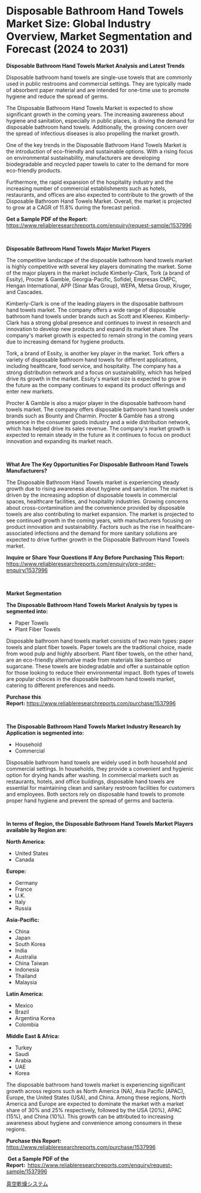 <p><h1>Disposable Bathroom Hand Towels Market Size: Global Industry Overview, Market Segmentation and Forecast (2024 to 2031)</h1></p><p><strong>Disposable Bathroom Hand Towels Market Analysis and Latest Trends</strong></p>
<p><p>Disposable bathroom hand towels are single-use towels that are commonly used in public restrooms and commercial settings. They are typically made of absorbent paper material and are intended for one-time use to promote hygiene and reduce the spread of germs.</p><p>The Disposable Bathroom Hand Towels Market is expected to show significant growth in the coming years. The increasing awareness about hygiene and sanitation, especially in public places, is driving the demand for disposable bathroom hand towels. Additionally, the growing concern over the spread of infectious diseases is also propelling the market growth.</p><p>One of the key trends in the Disposable Bathroom Hand Towels Market is the introduction of eco-friendly and sustainable options. With a rising focus on environmental sustainability, manufacturers are developing biodegradable and recycled paper towels to cater to the demand for more eco-friendly products.</p><p>Furthermore, the rapid expansion of the hospitality industry and the increasing number of commercial establishments such as hotels, restaurants, and offices are also expected to contribute to the growth of the Disposable Bathroom Hand Towels Market. Overall, the market is projected to grow at a CAGR of 11.8% during the forecast period.</p></p>
<p><strong>Get a Sample PDF of the Report:&nbsp;</strong> <a href="https://www.reliableresearchreports.com/enquiry/request-sample/1537996">https://www.reliableresearchreports.com/enquiry/request-sample/1537996</a></p>
<p>&nbsp;</p>
<p><strong>Disposable Bathroom Hand Towels Major Market Players</strong></p>
<p><p>The competitive landscape of the disposable bathroom hand towels market is highly competitive with several key players dominating the market. Some of the major players in the market include Kimberly-Clark, Tork (a brand of Essity), Procter & Gamble, Georgia-Pacific, Sofidel, Empresas CMPC, Hengan International, APP (Sinar Mas Group), WEPA, Metsa Group, Kruger, and Cascades.</p><p>Kimberly-Clark is one of the leading players in the disposable bathroom hand towels market. The company offers a wide range of disposable bathroom hand towels under brands such as Scott and Kleenex. Kimberly-Clark has a strong global presence and continues to invest in research and innovation to develop new products and expand its market share. The company's market growth is expected to remain strong in the coming years due to increasing demand for hygiene products.</p><p>Tork, a brand of Essity, is another key player in the market. Tork offers a variety of disposable bathroom hand towels for different applications, including healthcare, food service, and hospitality. The company has a strong distribution network and a focus on sustainability, which has helped drive its growth in the market. Essity's market size is expected to grow in the future as the company continues to expand its product offerings and enter new markets.</p><p>Procter & Gamble is also a major player in the disposable bathroom hand towels market. The company offers disposable bathroom hand towels under brands such as Bounty and Charmin. Procter & Gamble has a strong presence in the consumer goods industry and a wide distribution network, which has helped drive its sales revenue. The company's market growth is expected to remain steady in the future as it continues to focus on product innovation and expanding its market reach.</p></p>
<p>&nbsp;</p>
<p><strong>What Are The Key Opportunities For Disposable Bathroom Hand Towels Manufacturers?</strong></p>
<p><p>The Disposable Bathroom Hand Towels market is experiencing steady growth due to rising awareness about hygiene and sanitation. The market is driven by the increasing adoption of disposable towels in commercial spaces, healthcare facilities, and hospitality industries. Growing concerns about cross-contamination and the convenience provided by disposable towels are also contributing to market expansion. The market is projected to see continued growth in the coming years, with manufacturers focusing on product innovation and sustainability. Factors such as the rise in healthcare-associated infections and the demand for more sanitary solutions are expected to drive further growth in the Disposable Bathroom Hand Towels market.</p></p>
<p><strong>Inquire or Share Your Questions If Any Before Purchasing This Report:</strong> <a href="https://www.reliableresearchreports.com/enquiry/pre-order-enquiry/1537996">https://www.reliableresearchreports.com/enquiry/pre-order-enquiry/1537996</a></p>
<p>&nbsp;</p>
<p><strong>Market Segmentation</strong></p>
<p><strong>The Disposable Bathroom Hand Towels Market Analysis by types is segmented into:</strong></p>
<p><ul><li>Paper Towels</li><li>Plant Fiber Towels</li></ul></p>
<p><p>Disposable bathroom hand towels market consists of two main types: paper towels and plant fiber towels. Paper towels are the traditional choice, made from wood pulp and highly absorbent. Plant fiber towels, on the other hand, are an eco-friendly alternative made from materials like bamboo or sugarcane. These towels are biodegradable and offer a sustainable option for those looking to reduce their environmental impact. Both types of towels are popular choices in the disposable bathroom hand towels market, catering to different preferences and needs.</p></p>
<p><strong>Purchase this Report:&nbsp;</strong><a href="https://www.reliableresearchreports.com/purchase/1537996">https://www.reliableresearchreports.com/purchase/1537996</a></p>
<p>&nbsp;</p>
<p><strong>The Disposable Bathroom Hand Towels Market Industry Research by Application is segmented into:</strong></p>
<p><ul><li>Household</li><li>Commercial</li></ul></p>
<p><p>Disposable bathroom hand towels are widely used in both household and commercial settings. In households, they provide a convenient and hygienic option for drying hands after washing. In commercial markets such as restaurants, hotels, and office buildings, disposable hand towels are essential for maintaining clean and sanitary restroom facilities for customers and employees. Both sectors rely on disposable hand towels to promote proper hand hygiene and prevent the spread of germs and bacteria.</p></p>
<p>&nbsp;</p>
<p><strong>In terms of Region, the Disposable Bathroom Hand Towels Market Players available by Region are:</strong></p>
<p>
    <p> <strong> North America: </strong>
        <ul>
            <li>United States</li>
            <li>Canada</li>
        </ul>
        </p> 
    <p> <strong> Europe: </strong>
        <ul>
            <li>Germany</li>
            <li>France</li>
            <li>U.K.</li>
            <li>Italy</li>
            <li>Russia</li>
        </ul>
        </p> 
    <p> <strong> Asia-Pacific: </strong>
        <ul>
            <li>China</li>
            <li>Japan</li>
            <li>South Korea</li>
            <li>India</li>
            <li>Australia</li>
            <li>China Taiwan</li>
            <li>Indonesia</li>
            <li>Thailand</li>
            <li>Malaysia</li>
        </ul>
        </p> 
    <p> <strong> Latin America: </strong>
        <ul>
            <li>Mexico</li>
            <li>Brazil</li>
            <li>Argentina Korea</li>
            <li>Colombia</li>
        </ul>
        </p> 
    <p> <strong> Middle East & Africa: </strong>
        <ul>
            <li>Turkey</li>
            <li>Saudi</li>
            <li>Arabia</li>
            <li>UAE</li>
            <li>Korea</li>
        </ul>
    </p>
    </p>
<p><p>The disposable bathroom hand towels market is experiencing significant growth across regions such as North America (NA), Asia Pacific (APAC), Europe, the United States (USA), and China. Among these regions, North America and Europe are expected to dominate the market with a market share of 30% and 25% respectively, followed by the USA (20%), APAC (15%), and China (10%). This growth can be attributed to increasing awareness about hygiene and convenience among consumers in these regions.</p></p>
<p><strong>Purchase this Report: </strong><a href="https://www.reliableresearchreports.com/purchase/1537996">https://www.reliableresearchreports.com/purchase/1537996</a></p>
<p>&nbsp;<strong>Get a Sample PDF of the Report:&nbsp;&nbsp;</strong><a href="https://www.reliableresearchreports.com/enquiry/request-sample/1537996">https://www.reliableresearchreports.com/enquiry/request-sample/1537996</a></p>
<p><strong></strong></p>
<p><p><a href="https://github.com/ppmazlotr77499/Market-Research-Report-List-1/blob/main/59490545036.md">真空乾燥システム</a></p></p>